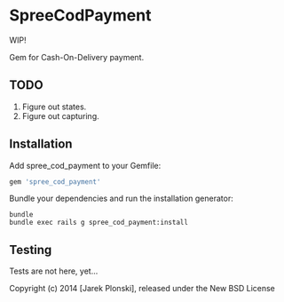 SpreeCodPayment
===============

WIP!

Gem for Cash-On-Delivery payment.

TODO
----

1. Figure out states.
2. Figure out capturing.

Installation
------------

Add spree_cod_payment to your Gemfile:

```ruby
gem 'spree_cod_payment'
```

Bundle your dependencies and run the installation generator:

```shell
bundle
bundle exec rails g spree_cod_payment:install
```

Testing
-------

Tests are not here, yet...

Copyright (c) 2014 [Jarek Plonski], released under the New BSD License
